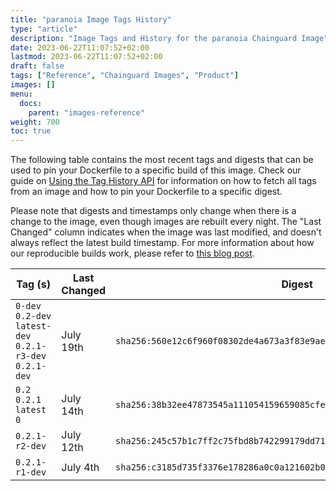 ```yaml
---
title: "paranoia Image Tags History"
type: "article"
description: "Image Tags and History for the paranoia Chainguard Image"
date: 2023-06-22T11:07:52+02:00
lastmod: 2023-06-22T11:07:52+02:00
draft: false
tags: ["Reference", "Chainguard Images", "Product"]
images: []
menu:
  docs:
    parent: "images-reference"
weight: 700
toc: true
---
```


The following table contains the most recent tags and digests that can be used to pin your Dockerfile to a specific build of this image. Check our guide on [Using the Tag History API](/chainguard/chainguard-images/using-the-tag-history-api/) for information on how to fetch all tags from an image and how to pin your Dockerfile to a specific digest.

Please note that digests and timestamps only change when there is a change to the image, even though images are rebuilt every night. The "Last Changed" column indicates when the image was last modified, and doesn't always reflect the latest build timestamp. For more information about how our reproducible builds work, please refer to [this blog post](https://www.chainguard.dev/unchained/reproducing-chainguards-reproducible-image-builds).

| Tag (s)                                                    | Last Changed | Digest                                                                    |
|------------------------------------------------------------|--------------|---------------------------------------------------------------------------|
|  `0-dev` `0.2-dev` `latest-dev` `0.2.1-r3-dev` `0.2.1-dev` | July 19th    | `sha256:560e12c6f960f08302de4a673a3f83e9aed6125df64180c38b5b7ac03b4ff3e5` |
|  `0.2` `0.2.1` `latest` `0`                                | July 14th    | `sha256:38b32ee47873545a111054159659085cfe159757da3da3816e763d03055c8e43` |
|  `0.2.1-r2-dev`                                            | July 12th    | `sha256:245c57b1c7ff2c75fbd8b742299179dd71660d931659324ebb6f7b084ff93a9d` |
|  `0.2.1-r1-dev`                                            | July 4th     | `sha256:c3185d735f3376e178286a0c0a121602b029acde614a8663577ba0dd92cc8889` |

